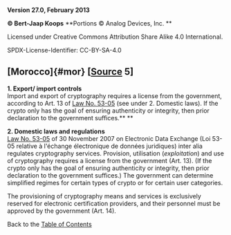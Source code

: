 **Version 27.0, February 2013**

**© Bert-Jaap Koops**
**Portions © Analog Devices, Inc. **  

Licensed under Creative Commons Attribution Share Alike 4.0 International.

SPDX-License-Identifier: CC-BY-SA-4.0

## [Morocco]{#mor} \[[Source](cls-srce.htm) 5\]

**1. Export/ import controls**\
Import and export of cryptography requires a license from the
government, according to Art. 13 of [Law No.
53-05](http://droitmaroc.wordpress.com/2008/01/29/loi-n°-53-05-relative-a-lechange-electronique-de-donnees-juridiques-integrale/)
(see under 2. Domestic laws). If the crypto only has the goal of
ensuring authenticity or integrity, then prior declaration to the
government suffices.** **

**2. Domestic laws and regulations**\
[Law No.
53-05](http://droitmaroc.wordpress.com/2008/01/29/loi-n°-53-05-relative-a-lechange-electronique-de-donnees-juridiques-integrale/)
of 30 November 2007 on Electronic Data Exchange (Loi 53-05 relative à
l\'échange électronique de données juridiques) inter alia regulates
cryptography services. Provision, utilisation (*exploitation*) and use
of cryptography requires a license from the government (Art. 13). (If
the crypto only has the goal of ensuring authenticity or integrity, then
prior declaration to the government suffices.) The government can
determine simplified regimes for certain types of crypto or for certain
user categories.

The provisioning of cryptography means and services is exclusively
reserved for electronic certification providers, and their personnel
must be approved by the government (Art. 14).

Back to the [Table of Contents](index.html#toc)
